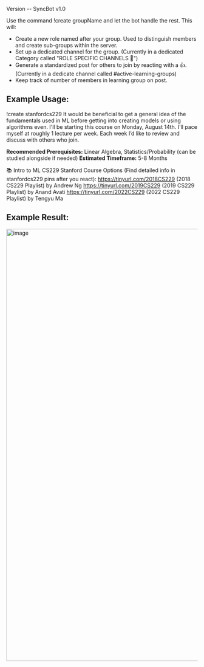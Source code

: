 Version -- SyncBot v1.0 

Use the command !create groupName and let the bot handle the rest. This will:
- Create a new role named after your group. Used to distinguish members and create sub-groups within the server. 
- Set up a dedicated channel for the group. (Currently in a dedicated Category called "ROLE SPECIFIC CHANNELS 🔐")
- Generate a standardized post for others to join by reacting with a 👍. (Currently in a dedicate channel called #active-learning-groups)
- Keep track of number of members in learning group on post. 

## Example Usage:

!create stanfordcs229
It would be beneficial to get a general idea of the fundamentals used in ML before getting into creating models or using algorithms even. I'll be starting this course on Monday, August 14th. I'll pace myself at roughly 1 lecture per week. Each week I’d like to review and discuss with others who join.  

**Recommended Prerequisites:** Linear Algebra, Statistics/Probability (can be studied alongside if needed)
**Estimated Timeframe:** 5-8 Months 

📚 Intro to ML CS229 Stanford Course Options (Find detailed info in ⁠stanfordcs229 pins after you react):
https://tinyurl.com/2018CS229 (2018 CS229 Playlist) by Andrew Ng
https://tinyurl.com/2019CS229 (2019 CS229 Playlist) by Anand Avati 
https://tinyurl.com/2022CS229 (2022 CS229 Playlist) by Tengyu Ma

## Example Result:

<img width="1137" alt="image" src="https://github.com/rohitmit98/SyncBot/assets/51212933/a2920578-4e0a-4354-a53f-d82d1cb9209e">
